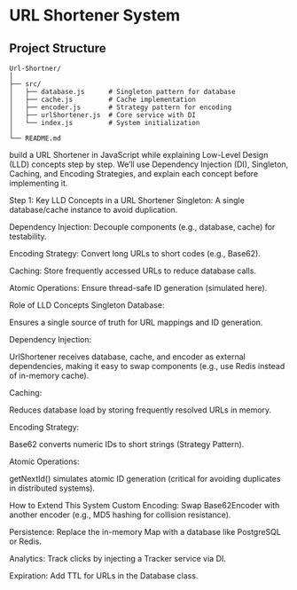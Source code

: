 # URL Shortener System

## Project Structure
```
Url-Shortner/
│
├── src/
│   ├── database.js      # Singleton pattern for database
│   ├── cache.js         # Cache implementation
│   ├── encoder.js       # Strategy pattern for encoding
│   ├── urlShortener.js  # Core service with DI
│   └── index.js         # System initialization
│
└── README.md
```

 build a URL Shortener in JavaScript while explaining Low-Level Design (LLD) concepts step by step. We’ll use Dependency Injection (DI), Singleton, Caching, and Encoding Strategies, and explain each concept before implementing it.

Step 1: Key LLD Concepts in a URL Shortener
Singleton: A single database/cache instance to avoid duplication.

Dependency Injection: Decouple components (e.g., database, cache) for testability.

Encoding Strategy: Convert long URLs to short codes (e.g., Base62).

Caching: Store frequently accessed URLs to reduce database calls.

Atomic Operations: Ensure thread-safe ID generation (simulated here).



Role of LLD Concepts
Singleton Database:

Ensures a single source of truth for URL mappings and ID generation.

Dependency Injection:

UrlShortener receives database, cache, and encoder as external dependencies, making it easy to swap components (e.g., use Redis instead of in-memory cache).

Caching:

Reduces database load by storing frequently resolved URLs in memory.

Encoding Strategy:

Base62 converts numeric IDs to short strings (Strategy Pattern).

Atomic Operations:

getNextId() simulates atomic ID generation (critical for avoiding duplicates in distributed systems).

How to Extend This System
Custom Encoding:
Swap Base62Encoder with another encoder (e.g., MD5 hashing for collision resistance).

Persistence:
Replace the in-memory Map with a database like PostgreSQL or Redis.

Analytics:
Track clicks by injecting a Tracker service via DI.

Expiration:
Add TTL for URLs in the Database class.

